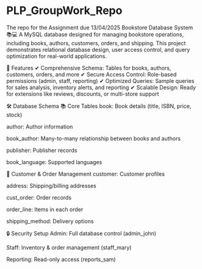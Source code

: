 # PLP_GroupWork_Repo
The repo for the Assignment due 13/04/2025
Bookstore Database System 📚💻
A MySQL database designed for managing bookstore operations, including books, authors, customers, orders, and shipping. This project demonstrates relational database design, user access control, and query optimization for real-world applications.

📌 Features
✔ Comprehensive Schema: Tables for books, authors, customers, orders, and more
✔ Secure Access Control: Role-based permissions (admin, staff, reporting)
✔ Optimized Queries: Sample queries for sales analysis, inventory alerts, and reporting
✔ Scalable Design: Ready for extensions like reviews, discounts, or multi-store support

🛠️ Database Schema
📚 Core Tables
book: Book details (title, ISBN, price, stock)

author: Author information

book_author: Many-to-many relationship between books and authors

publisher: Publisher records

book_language: Supported languages

👥 Customer & Order Management
customer: Customer profiles

address: Shipping/billing addresses

cust_order: Order records

order_line: Items in each order

shipping_method: Delivery options

🔒 Security Setup
Admin: Full database control (admin_john)

Staff: Inventory & order management (staff_mary)

Reporting: Read-only access (reports_sam)
